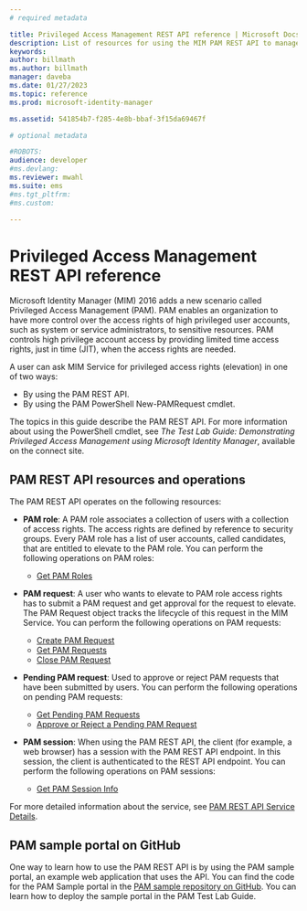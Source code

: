 ```yaml
---
# required metadata

title: Privileged Access Management REST API reference | Microsoft Docs
description: List of resources for using the MIM PAM REST API to manage privileged user accounts.
keywords:
author: billmath
ms.author: billmath
manager: daveba
ms.date: 01/27/2023
ms.topic: reference
ms.prod: microsoft-identity-manager

ms.assetid: 541854b7-f285-4e8b-bbaf-3f15da69467f

# optional metadata

#ROBOTS:
audience: developer
#ms.devlang:
ms.reviewer: mwahl
ms.suite: ems
#ms.tgt_pltfrm:
#ms.custom:

---
```


# Privileged Access Management REST API reference
Microsoft Identity Manager (MIM) 2016 adds a new scenario called Privileged Access Management (PAM). PAM enables an organization to have more control over the access rights of high privileged user accounts, such as system or service administrators, to sensitive resources. PAM controls high privilege account access by providing limited time access rights, just in time (JIT), when the access rights are needed.

A user can ask MIM Service for privileged access rights (elevation) in one of two ways:

- By using the PAM REST API.
- By using the PAM PowerShell New-PAMRequest cmdlet.

The topics in this guide describe the PAM REST API. For more information about using the PowerShell cmdlet, see _The Test Lab Guide: Demonstrating Privileged Access Management using Microsoft Identity Manager_, available on the connect site.

## PAM REST API resources and operations
The PAM REST API operates on the following resources:
- **PAM role**: A PAM role associates a collection of users with a collection of access rights. The access rights are defined by reference to security groups.  Every PAM role has a list of user accounts, called candidates, that are entitled to elevate to the PAM role. You can perform the following operations on PAM roles:

    - [Get PAM Roles](privileged-access-management-get-roles.md)

- **PAM request**: A user who wants to elevate to PAM role access rights has to submit a PAM request and get approval for the request to elevate. The PAM Request object tracks the lifecycle of this request in the MIM Service. You can perform the following operations on PAM requests:

    - [Create PAM Request](privileged-access-management-create-request.md)
    - [Get PAM Requests](privileged-access-management-get-requests.md)
    - [Close PAM Request](privileged-access-management-close-request.md)

- **Pending PAM request**: Used to approve or reject PAM requests that have been submitted by users. You can perform the following operations on pending PAM requests:

    - [Get Pending PAM Requests](privileged-access-management-get-pending-requests.md)
    - [Approve or Reject a Pending PAM Request](privileged-access-management-approve-reject-pending-request.md)

- **PAM session**: When using the PAM REST API, the client (for example, a web browser) has a session with the PAM REST API endpoint. In this session, the client is authenticated to the REST API endpoint. You can perform the following operations on PAM sessions:

     - [Get PAM Session Info](privileged-access-management-get-session-info.md)

For more detailed information about the service, see [PAM REST API Service Details](privileged-access-management-rest-api-service-details.md).

## PAM sample portal on GitHub
One way to learn how to use the PAM REST API is by using the PAM sample portal, an example web application that uses the API. You can find the code for the PAM Sample portal in the [PAM sample repository on GitHub](https://go.microsoft.com/fwlink/?LinkID=618550&clcid=0x409). You can learn how to deploy the sample portal in the PAM Test Lab Guide.
